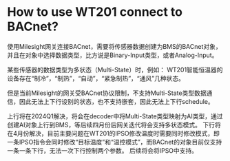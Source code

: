 # How to use WT201 connect to BACnet?

使用Milesight网关连接BACnet，需要将传感器数据创建为BMS的BACnet对象，并且在对象中选择数据类型，比方说是Binary-Input类型，或者Analog-Input。

某些传感器的数据类型为多状态（Multi-State）时，例如：
WT201智能恒温器的设备存在“制冷”，“制热”，“自动”，“紧急制热”，“通风”几种状态。

但是当前Milesight的网关受BACnet协议限制，不支持Multi-State类型数据通信，因此无法上下行设别的状态，也不支持嵌套，因此无法上下行schedule。

上行将在2024Q1解决，将会在decoder中将Multi-State类型映射为AI类型，通过创建AI对象上行到BMS，等后续四月份后网关迭代将会支持多状态模式。
下行将在4月份解决，目前主要问题在WT201的IPSO修改温度时需要同时修改模式，即一条IPSO指令会同时修改“目标温度”和“温控模式”，而BACnet的对象目前仅支持一条一条下行，无法一次下行控制两个参数。
后续将会将IPSO中支持。
